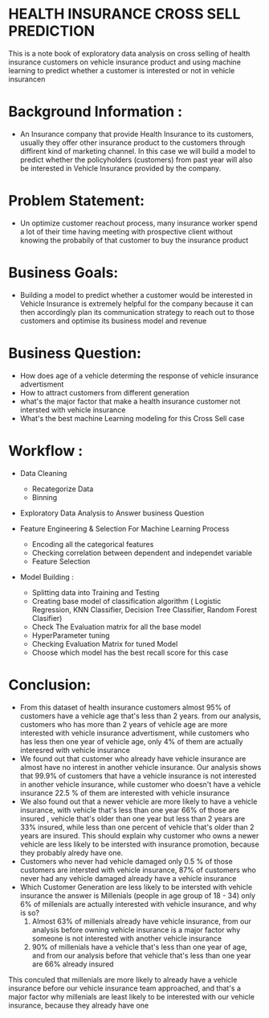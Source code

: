 # HEALTH INSURANCE CROSS SELL PREDICTION

This is a note book of exploratory data analysis on cross selling of health insurance customers on vehicle insurance product and using machine learning to predict whether a customer is interested or not in vehicle insurancen

# Background Information :
* An Insurance company that provide Health Insurance to its customers, usually they offer other insurance product to the customers through diffirent kind of marketing channel. In this case we will build a model to predict whether the policyholders (customers) from past year will also be interested in Vehicle Insurance provided by the company.
# Problem Statement:
* Un optimize customer reachout process, many insurance worker spend a lot of their time having meeting with prospective client without knowing the probabily of that customer to buy the insurance product
# Business Goals:
* Building a model to predict whether a customer would be interested in Vehicle Insurance is extremely helpful for the company because it can then accordingly plan its communication strategy to reach out to those customers and optimise its business model and revenue
# Business Question:
* How does age of a vehicle determing the response of vehicle insurance advertisment
* How to attract customers from different generation
* what's the major factor that make a health insurance customer not intersted with vehicle insurance
* What's the best machine Learning modeling for this Cross Sell case
# Workflow :
* Data Cleaning
  * Recategorize Data
  * Binning
* Exploratory Data Analysis to Answer business Question

* Feature Engineering & Selection For Machine Learning Process

  * Encoding all the categorical features
  * Checking correlation between dependent and independet variable
  * Feature Selection
* Model Building :

  * Splitting data into Training and Testing
  * Creating base model of classification algorithm ( Logistic Regression, KNN Classifier, Decision Tree Classifier, Random Forest Clasifier)
  * Check The Evaluation matrix for all the base model
  * HyperParameter tuning
  * Checking Evaluation Matrix for tuned Model
  * Choose which model has the best recall score for this case
# Conclusion:
* From this dataset of health insurance customers almost 95% of customers have a vehicle age that's less than 2 years. from our analysis, customers who has more than 2 years of vehicle age are more interested with vehicle insurance advertisment, while customers who has less then one year of vehicle age, only 4% of them are actually interesred with vehicle insurance
* We found out that customer who already have vehicle insurance are almost have no interest in another vehicle insurance. Our analysis shows that 99.9% of customers that have a vehicle insurance is not interested in another vehicle insurance, while customer who doesn't have a vehicle insurance 22.5 % of them are interested with vehicle insurance
* We also found out that a newer vehicle are more likely to have a vehicle insurance, with vehicle that's less than one year 66% of those are insured , vehicle that's older than one year but less than 2 years are 33% insured, while less than one percent of vehicle that's older than 2 years are insured. This should explain why customer who owns a newer vehicle are less likely to be intersted with insurance promotion, because they probably alredy have one.
* Customers who never had vehicle damaged only 0.5 % of those customers are intersted with vehicle insurance, 87% of customers who never had any vehicle damaged already have a vehicle insurance
* Which Customer Generation are less likely to be intersted with vehicle insurance the answer is Millenials (people in age group of 18 - 34) only 6% of millenials are actually interested with vehicle insurance, and why is so?
  1. Almost 63% of millenials already have vehicle insurance, from our analysis before owning vehicle insurance is a major factor why someone is not interested with another vehicle insurance
  2. 90% of millenials have a vehicle that's less than one year of age, and from our analysis before that vehicle that's less than one year are 66% already insured

This conculed that millenials are more likely to already have a vehicle insurance before our vehicle insurance team approached, and that's a major factor why millenials are least likely to be interested with our vehicle insurance, because they already have one
